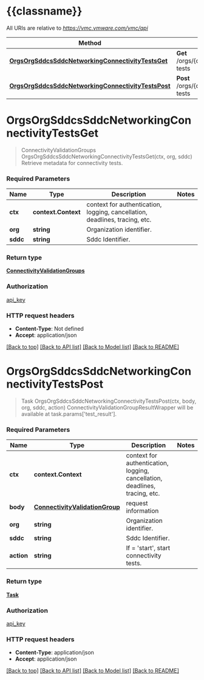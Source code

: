 # {{classname}}

All URIs are relative to *https://vmc.vmware.com/vmc/api*

Method | HTTP request | Description
------------- | ------------- | -------------
[**OrgsOrgSddcsSddcNetworkingConnectivityTestsGet**](TroubleshootingApi.md#OrgsOrgSddcsSddcNetworkingConnectivityTestsGet) | **Get** /orgs/{org}/sddcs/{sddc}/networking/connectivity-tests | Retrieve metadata for connectivity tests.
[**OrgsOrgSddcsSddcNetworkingConnectivityTestsPost**](TroubleshootingApi.md#OrgsOrgSddcsSddcNetworkingConnectivityTestsPost) | **Post** /orgs/{org}/sddcs/{sddc}/networking/connectivity-tests | ConnectivityValidationGroupResultWrapper will be  available at task.params[&#x27;test_result&#x27;].

# **OrgsOrgSddcsSddcNetworkingConnectivityTestsGet**
> ConnectivityValidationGroups OrgsOrgSddcsSddcNetworkingConnectivityTestsGet(ctx, org, sddc)
Retrieve metadata for connectivity tests.

### Required Parameters

Name | Type | Description  | Notes
------------- | ------------- | ------------- | -------------
 **ctx** | **context.Context** | context for authentication, logging, cancellation, deadlines, tracing, etc.
  **org** | **string**| Organization identifier. | 
  **sddc** | **string**| Sddc Identifier. | 

### Return type

[**ConnectivityValidationGroups**](ConnectivityValidationGroups.md)

### Authorization

[api_key](../README.md#api_key)

### HTTP request headers

 - **Content-Type**: Not defined
 - **Accept**: application/json

[[Back to top]](#) [[Back to API list]](../README.md#documentation-for-api-endpoints) [[Back to Model list]](../README.md#documentation-for-models) [[Back to README]](../README.md)

# **OrgsOrgSddcsSddcNetworkingConnectivityTestsPost**
> Task OrgsOrgSddcsSddcNetworkingConnectivityTestsPost(ctx, body, org, sddc, action)
ConnectivityValidationGroupResultWrapper will be  available at task.params['test_result'].

### Required Parameters

Name | Type | Description  | Notes
------------- | ------------- | ------------- | -------------
 **ctx** | **context.Context** | context for authentication, logging, cancellation, deadlines, tracing, etc.
  **body** | [**ConnectivityValidationGroup**](ConnectivityValidationGroup.md)| request information | 
  **org** | **string**| Organization identifier. | 
  **sddc** | **string**| Sddc Identifier. | 
  **action** | **string**| If &#x3D; &#x27;start&#x27;, start connectivity tests.  | 

### Return type

[**Task**](Task.md)

### Authorization

[api_key](../README.md#api_key)

### HTTP request headers

 - **Content-Type**: application/json
 - **Accept**: application/json

[[Back to top]](#) [[Back to API list]](../README.md#documentation-for-api-endpoints) [[Back to Model list]](../README.md#documentation-for-models) [[Back to README]](../README.md)

